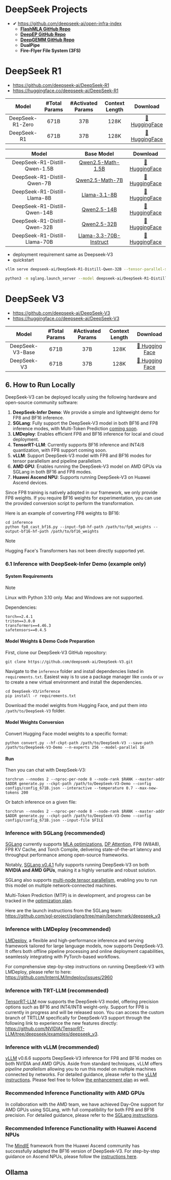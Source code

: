 # DeepSeek Projects

- ✔ https://github.com/deepseek-ai/open-infra-index
  - [**FlashMLA GitHub Repo**](https://github.com/deepseek-ai/FlashMLA)
  - [**DeepEP GitHub Repo**](https://github.com/deepseek-ai/DeepEP)
  - [**DeepGEMM GitHub Repo**](https://github.com/deepseek-ai/DeepGEMM)
  - **DualPipe**
  - **Fire-Flyer File System (3FS)**

# DeepSeek R1

- https://github.com/deepseek-ai/DeepSeek-R1
- https://huggingface.co/deepseek-ai/DeepSeek-R1

| **Model** | **#Total Params** | **#Activated Params** | **Context Length** |                         **Download**                         |
| :--------------: | :---------------------: | :-------------------------: | :----------------------: | :----------------------------------------------------------------: |
| DeepSeek-R1-Zero |          671B          |             37B             |           128K           | [🤗 HuggingFace](https://huggingface.co/deepseek-ai/DeepSeek-R1-Zero) |
|   DeepSeek-R1   |          671B          |             37B             |           128K           |   [🤗 HuggingFace](https://huggingface.co/deepseek-ai/DeepSeek-R1)   |

|        **Model**        |                              **Base Model**                              |                               **Download**                               |
| :---------------------------: | :-----------------------------------------------------------------------------: | :-----------------------------------------------------------------------------: |
| DeepSeek-R1-Distill-Qwen-1.5B |         [Qwen2.5-Math-1.5B](https://huggingface.co/Qwen/Qwen2.5-Math-1.5B)         | [🤗 HuggingFace](https://huggingface.co/deepseek-ai/DeepSeek-R1-Distill-Qwen-1.5B) |
|  DeepSeek-R1-Distill-Qwen-7B  |           [Qwen2.5-Math-7B](https://huggingface.co/Qwen/Qwen2.5-Math-7B)           |  [🤗 HuggingFace](https://huggingface.co/deepseek-ai/DeepSeek-R1-Distill-Qwen-7B)  |
| DeepSeek-R1-Distill-Llama-8B |           [Llama-3.1-8B](https://huggingface.co/meta-llama/Llama-3.1-8B)           | [🤗 HuggingFace](https://huggingface.co/deepseek-ai/DeepSeek-R1-Distill-Llama-8B) |
| DeepSeek-R1-Distill-Qwen-14B |               [Qwen2.5-14B](https://huggingface.co/Qwen/Qwen2.5-14B)               | [🤗 HuggingFace](https://huggingface.co/deepseek-ai/DeepSeek-R1-Distill-Qwen-14B) |
| DeepSeek-R1-Distill-Qwen-32B |               [Qwen2.5-32B](https://huggingface.co/Qwen/Qwen2.5-32B)               | [🤗 HuggingFace](https://huggingface.co/deepseek-ai/DeepSeek-R1-Distill-Qwen-32B) |
| DeepSeek-R1-Distill-Llama-70B | [Llama-3.3-70B-Instruct](https://huggingface.co/meta-llama/Llama-3.3-70B-Instruct) | [🤗 HuggingFace](https://huggingface.co/deepseek-ai/DeepSeek-R1-Distill-Llama-70B) |

- deployment requirement same as Deepseek-V3
- quickstart

```bash
vllm serve deepseek-ai/DeepSeek-R1-Distill-Qwen-32B --tensor-parallel-size 2 --max-model-len 32768 --enforce-eager
```

```bash
python3 -m sglang.launch_server --model deepseek-ai/DeepSeek-R1-Distill-Qwen-32B --trust-remote-code --tp 2
```

# DeepSeek V3

- https://github.com/deepseek-ai/DeepSeek-V3
- https://huggingface.co/deepseek-ai/DeepSeek-V3

| **Model** | **#Total Params** | **#Activated Params** | **Context Length** |                         **Download**                         |
| :--------------: | :---------------------: | :-------------------------: | :----------------------: | :-----------------------------------------------------------------: |
| DeepSeek-V3-Base |          671B          |             37B             |           128K           | [🤗 Hugging Face](https://huggingface.co/deepseek-ai/DeepSeek-V3-Base) |
|   DeepSeek-V3   |          671B          |             37B             |           128K           |   [🤗 Hugging Face](https://huggingface.co/deepseek-ai/DeepSeek-V3)   |

## 6. How to Run Locally

DeepSeek-V3 can be deployed locally using the following hardware and open-source community software:

1. **DeepSeek-Infer Demo**: We provide a simple and lightweight demo for FP8 and BF16 inference.
2. **SGLang**: Fully support the DeepSeek-V3 model in both BF16 and FP8 inference modes, with Multi-Token Prediction [coming soon](https://github.com/sgl-project/sglang/issues/2591).
3. **LMDeploy**: Enables efficient FP8 and BF16 inference for local and cloud deployment.
4. **TensorRT-LLM**: Currently supports BF16 inference and INT4/8 quantization, with FP8 support coming soon.
5. **vLLM**: Support DeepSeek-V3 model with FP8 and BF16 modes for tensor parallelism and pipeline parallelism.
6. **AMD GPU**: Enables running the DeepSeek-V3 model on AMD GPUs via SGLang in both BF16 and FP8 modes.
7. **Huawei Ascend NPU**: Supports running DeepSeek-V3 on Huawei Ascend devices.

Since FP8 training is natively adopted in our framework, we only provide FP8 weights. If you require BF16 weights for experimentation, you can use the provided conversion script to perform the transformation.

Here is an example of converting FP8 weights to BF16:

```shell
cd inference
python fp8_cast_bf16.py --input-fp8-hf-path /path/to/fp8_weights --output-bf16-hf-path /path/to/bf16_weights
```

> [!NOTE]
> Hugging Face's Transformers has not been directly supported yet.

### 6.1 Inference with DeepSeek-Infer Demo (example only)

#### System Requirements

> [!NOTE]
> Linux with Python 3.10 only. Mac and Windows are not supported.

Dependencies:

```pip-requirements
torch==2.4.1
triton==3.0.0
transformers==4.46.3
safetensors==0.4.5
```

#### Model Weights & Demo Code Preparation

First, clone our DeepSeek-V3 GitHub repository:

```shell
git clone https://github.com/deepseek-ai/DeepSeek-V3.git
```

Navigate to the `inference` folder and install dependencies listed in `requirements.txt`. Easiest way is to use a package manager like `conda` or `uv` to create a new virtual environment and install the dependencies.

```shell
cd DeepSeek-V3/inference
pip install -r requirements.txt
```

Download the model weights from Hugging Face, and put them into `/path/to/DeepSeek-V3` folder.

#### Model Weights Conversion

Convert Hugging Face model weights to a specific format:

```shell
python convert.py --hf-ckpt-path /path/to/DeepSeek-V3 --save-path /path/to/DeepSeek-V3-Demo --n-experts 256 --model-parallel 16
```

#### Run

Then you can chat with DeepSeek-V3:

```shell
torchrun --nnodes 2 --nproc-per-node 8 --node-rank $RANK --master-addr $ADDR generate.py --ckpt-path /path/to/DeepSeek-V3-Demo --config configs/config_671B.json --interactive --temperature 0.7 --max-new-tokens 200
```

Or batch inference on a given file:

```shell
torchrun --nnodes 2 --nproc-per-node 8 --node-rank $RANK --master-addr $ADDR generate.py --ckpt-path /path/to/DeepSeek-V3-Demo --config configs/config_671B.json --input-file $FILE
```

### Inference with SGLang (recommended)

[SGLang](https://github.com/sgl-project/sglang) currently supports [MLA optimizations](https://lmsys.org/blog/2024-09-04-sglang-v0-3/#deepseek-multi-head-latent-attention-mla-throughput-optimizations), [DP Attention](https://lmsys.org/blog/2024-12-04-sglang-v0-4/#data-parallelism-attention-for-deepseek-models), FP8 (W8A8), FP8 KV Cache, and Torch Compile, delivering state-of-the-art latency and throughput performance among open-source frameworks.

Notably, [SGLang v0.4.1](https://github.com/sgl-project/sglang/releases/tag/v0.4.1) fully supports running DeepSeek-V3 on both **NVIDIA and AMD GPUs**, making it a highly versatile and robust solution.

SGLang also supports [multi-node tensor parallelism](https://github.com/sgl-project/sglang/tree/main/benchmark/deepseek_v3#example-serving-with-2-h208), enabling you to run this model on multiple network-connected machines.

Multi-Token Prediction (MTP) is in development, and progress can be tracked in the [optimization plan](https://github.com/sgl-project/sglang/issues/2591).

Here are the launch instructions from the SGLang team: https://github.com/sgl-project/sglang/tree/main/benchmark/deepseek_v3

### Inference with LMDeploy (recommended)

[LMDeploy](https://github.com/InternLM/lmdeploy), a flexible and high-performance inference and serving framework tailored for large language models, now supports DeepSeek-V3. It offers both offline pipeline processing and online deployment capabilities, seamlessly integrating with PyTorch-based workflows.

For comprehensive step-by-step instructions on running DeepSeek-V3 with LMDeploy, please refer to here: https://github.com/InternLM/lmdeploy/issues/2960

### Inference with TRT-LLM (recommended)

[TensorRT-LLM](https://github.com/NVIDIA/TensorRT-LLM) now supports the DeepSeek-V3 model, offering precision options such as BF16 and INT4/INT8 weight-only. Support for FP8 is currently in progress and will be released soon. You can access the custom branch of TRTLLM specifically for DeepSeek-V3 support through the following link to experience the new features directly: https://github.com/NVIDIA/TensorRT-LLM/tree/deepseek/examples/deepseek_v3.

### Inference with vLLM (recommended)

[vLLM](https://github.com/vllm-project/vllm) v0.6.6 supports DeepSeek-V3 inference for FP8 and BF16 modes on both NVIDIA and AMD GPUs. Aside from standard techniques, vLLM offers _pipeline parallelism_ allowing you to run this model on multiple machines connected by networks. For detailed guidance, please refer to the [vLLM instructions](https://docs.vllm.ai/en/latest/serving/distributed_serving.html). Please feel free to follow [the enhancement plan](https://github.com/vllm-project/vllm/issues/11539) as well.

### Recommended Inference Functionality with AMD GPUs

In collaboration with the AMD team, we have achieved Day-One support for AMD GPUs using SGLang, with full compatibility for both FP8 and BF16 precision. For detailed guidance, please refer to the [SGLang instructions](#63-inference-with-lmdeploy-recommended).

### Recommended Inference Functionality with Huawei Ascend NPUs

The [MindIE](https://www.hiascend.com/en/software/mindie) framework from the Huawei Ascend community has successfully adapted the BF16 version of DeepSeek-V3. For step-by-step guidance on Ascend NPUs, please follow the [instructions here](https://modelers.cn/models/MindIE/deepseekv3).

## Ollama
